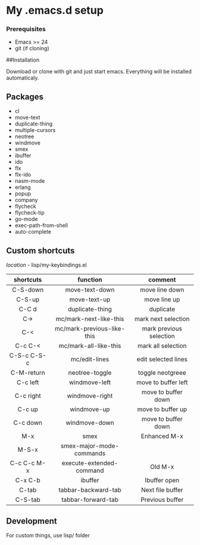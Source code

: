 # My .emacs.d setup

### Prerequisites

- Emacs >= 24
- git (if cloning)

##Installation

Download or clone with git and just start emacs.
Everything will be installed automaticaly.

##  Packages

- cl
- move-text
- duplicate-thing
- multiple-cursors
- neotree
- windmove
- smex
- ibuffer
- ido 
- flx
- flx-ido
- nasm-mode
- erlang
- popup
- company
- flycheck
- flycheck-tip
- go-mode
- exec-path-from-shell
- auto-complete

## Custom shortcuts

_location_ - lisp/my-keybindings.el

| shortcuts   | function                   |         comment         |
|:-----------:|:--------------------------:|:-----------------------:|
| C-S-down    | move-text-down             | move line down          |
| C-S-up      | move-text-up               | move line up            |
| C-C d       | duplicate-thing            | duplicate               |
| C->         | mc/mark-next-like-this     | mark next selection     |
| C-<         | mc/mark-previous-like-this | mark previous selection |
| C-c C-<     | mc/mark-all-like-this      | mark all selection      |
| C-S-c C-S-c | mc/edit-lines              | edit selected lines     |
| C-M-return  | neotree-toggle             | toggle neotgreee        |
| C-c left  | windmove-left              | move to buffer left     |
| C-c right | windmove-right             | move to buffer down     |
| C-c up    | windmove-up                | move to buffer up       |
| C-c down  | windmove-down              | move to buffer down     |
| M-x         | smex                       | Enhanced M-x            |
| M-S-x       | smex-major-mode-commands   |                         |
| C-c C-c M-x | execute-extended-command   | Old M-x                 |
| C-x C-b     | ibuffer                    | Ibuffer open            |
| C-tab       | tabbar-backward-tab        | Next file buffer        |
| C-S-tab     | tabbar-forward-tab         | Previous buffer         |

## Development

For custom things, use lisp/ folder
